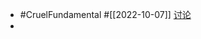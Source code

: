- #CruelFundamental #[[2022-10-07]] [讨论](https://github.com/CYZH1307/CruelFundamental/tree/main/homework/202210/07)
-
